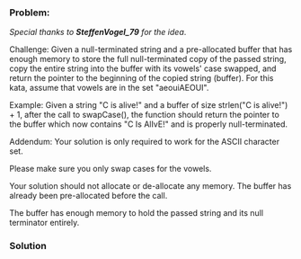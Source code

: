 ### Problem:
<p><i>Special thanks to <b>SteffenVogel_79</b> for the idea</i>.</p>
<p>Challenge:
Given a null-terminated string and a pre-allocated buffer that has enough memory to store the full null-terminated copy of the passed string, copy the entire string into the buffer with its vowels&apos; case swapped, and return the pointer to the beginning of the copied string (buffer). For this kata, assume that vowels are in the set &quot;aeouiAEOUI&quot;.</p>
<p>Example:
Given a string &quot;C is alive!&quot; and a buffer of size strlen(&quot;C is alive!&quot;) + 1, after the call to swapCase(), the function should return the pointer to the buffer which now contains &quot;C Is AlIvE!&quot; and is properly null-terminated.</p>
<p>Addendum:
Your solution is only required to work for the ASCII character set.</p>
<p>Please make sure you only swap cases for the vowels.</p>
<p>Your solution should not allocate or de-allocate any memory. The buffer has already been pre-allocated before the call.</p>
<p>The buffer has enough memory to hold the passed string and its null terminator entirely.</p>

### Solution